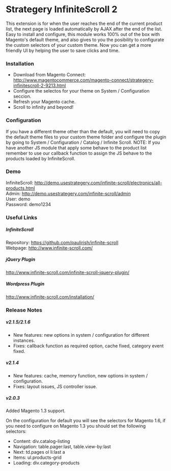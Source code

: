 Strategery InfiniteScroll 2
=====================
This extension is for when the user reaches the end of the current product list, the next page is loaded automatically by AJAX after the end of the list. Easy to install and configure, this module works 100% out of the box with Magento's default theme, and also gives to you the posibility to configurate the custom selectors of your custom theme. Now you can get a more friendly UI by helping the user to save clicks and time.

### Installation
- Download from Magento Connect: http://www.magentocommerce.com/magento-connect/strategery-infinitescroll-2-9213.html
- Configure the selectos for your theme on System / Configuration seccion.
- Refresh your Magento cache.
- Scroll to infinity and beyond!

### Configuration
If you have a different theme other than the default, you will need to copy the default theme files to your custom theme folder and configure the plugin by going to System / Configuration / Catalog / Infinite Scroll.
NOTE: If you have another JS module that apply some behave to the product list remember to use our callback function to assign the JS behave to the products loaded by InfiniteScroll.

### Demo
InfiniteScroll: http://demo.usestrategery.com/infinite-scroll/electronics/all-products.html  
Admin: http://demo.usestrategery.com/infinite-scroll/admin  
User: demo  
Password: demo1234  

### Useful Links
##### InfiniteScroll  
Repository: https://github.com/paulirish/infinite-scroll  
Webpage: http://www.infinite-scroll.com/  

##### jQuery Plugin
http://www.infinite-scroll.com/infinite-scroll-jquery-plugin/  

##### Wordpress Plugin  
http://www.infinite-scroll.com/installation/  


### Release Notes
##### v2.1.5/2.1.6
- New features: new options in system / configuration for different instances.
- Fixes: callback function as required option, cache fixed, category event fixed.

##### v2.1.4
- New features: cache, memory function, new options in system / configuration.
- Fixes: layout issues, JS controller issue.

##### v2.0.3
Added Magento 1.3 support.

On the configuration for default you will see the selectors for Magento 1.6, if you need to configure on 
Magento 1.3 you should set the following selectors:

* Content: div.catalog-listing
* Navigation: table.pager:last, table.view-by:last
* Next: td.pages ol li:last a
* Items: ul.products-grid
* Loading: div.category-products
